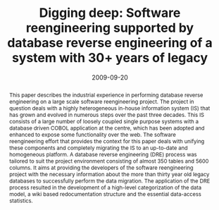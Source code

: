 ---
abstract: This paper describes the industrial experience in performing database reverse
  engineering on a large scale software reengineering project. The project in question
  deals with a highly heterogeneous in-house information system (IS) that has grown
  and evolved in numerous steps over the past three decades. This IS consists of a
  large number of loosely coupled single purpose systems with a database driven COBOL
  application at the centre, which has been adopted and enhanced to expose some functionality
  over the web. The software reengineering effort that provides the context for this
  paper deals with unifying these components and completely migrating the IS to an
  up-to-date and homogeneous platform. A database reverse engineering (DRE) process
  was tailored to suit the project environment consisting of almost 350 tables and
  5600 columns. It aims at providing the developers of the software reengineering
  project with the necessary information about the more than thirty year old legacy
  databases to successfully perform the data migration. The application of the DRE
  process resulted in the development of a high-level categorization of the data model,
  a wiki based redocumentation structure and the essential data-access statistics.
authors:
- Stefan Strobl
- Mario Bernhart
- Thomas Grechenig
- Wolfgang Kleinert
date: '2009-09-20'
featured: false
links:
- name: Publik
  url: https://publik.tuwien.ac.at/showentry.php?ID=183635&lang=2
publication_types:
- '1'
publishDate: '2009-09-20'
title: 'Digging deep: Software reengineering supported by database reverse engineering
  of a system with 30+ years of legacy'
url_pdf: ''
---